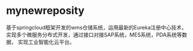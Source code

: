 # mynewreposity
基于springcloud框架开发的wms仓储系统，运用最新的Eureka注册中心技术，实现多个微服务分布式开发，通过接口对接SAP系统，MES系统，PDA系统等数据，
实现工业智能化云平台。
